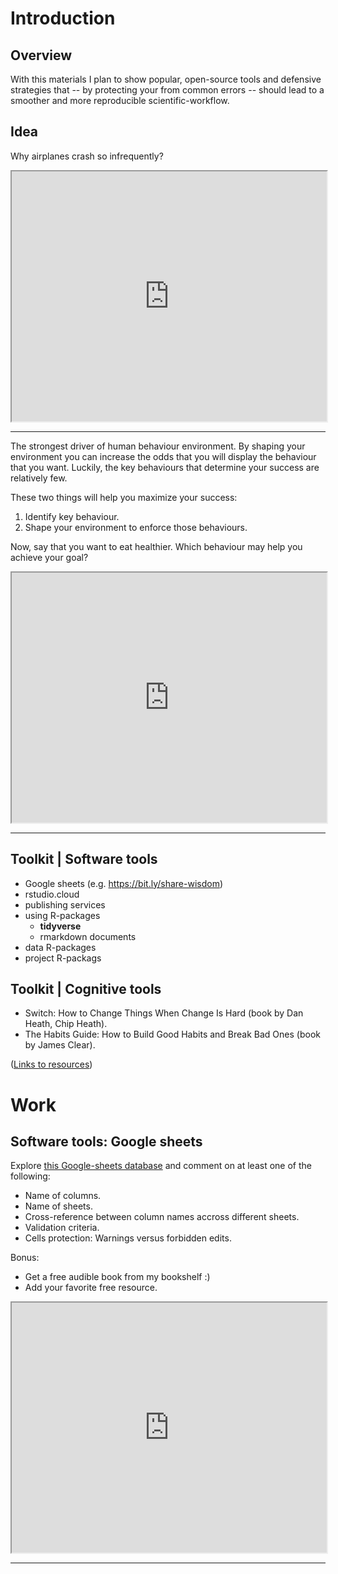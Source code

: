 # Introduction

## Overview

With this materials I plan to show popular, open-source tools and defensive strategies that -- by protecting your from common errors -- should lead to a smoother and more reproducible scientific-workflow.

## Idea

Why airplanes crash so infrequently?

<iframe src="https://todaysmeet.com/room/3260822/embed?type=live&hide_ui=0" height="400" width="100%"></iframe>

---

The strongest driver of human behaviour environment. By shaping your environment you can increase the odds that you will display the behaviour that you want. Luckily, the key behaviours that determine your success are relatively few. 

These two things will help you maximize your success:

1. Identify key behaviour. 
2. Shape your environment to enforce those behaviours. 

Now, say that you want to eat healthier. Which behaviour may help you achieve your goal?

<iframe src="https://todaysmeet.com/room/3260823/embed?type=live&hide_ui=0" height="400" width="100%"></iframe>

---

## Toolkit | Software tools

* Google sheets (e.g. https://bit.ly/share-wisdom)
* rstudio.cloud
* publishing services
* using R-packages
  * __tidyverse__
  * rmarkdown documents
* data R-packages
* project R-packags

## Toolkit | Cognitive tools

* Switch: How to Change Things When Change Is Hard (book by Dan Heath, Chip Heath).
* The Habits Guide: How to Build Good Habits and Break Bad Ones (book by James Clear).

([Links to resources](https://docs.google.com/spreadsheets/d/1GtAW9t6A6zcEpIQvCaylcFpQkbjNgWjz7XYotHL9gbs/edit?usp=sharing))

# Work

## Software tools: Google sheets

Explore [this Google-sheets database](https://bit.ly/share-wisdom) and comment on at least one of the following:

* Name of columns.
* Name of sheets.
* Cross-reference between column names accross different sheets.
* Validation criteria.
* Cells protection: Warnings versus forbidden edits.

Bonus: 

* Get a free audible book from my bookshelf :)
* Add your favorite free resource.

<iframe src="https://todaysmeet.com/room/3260861/embed?type=live&hide_ui=0" height="400" width="100%"></iframe>

---





